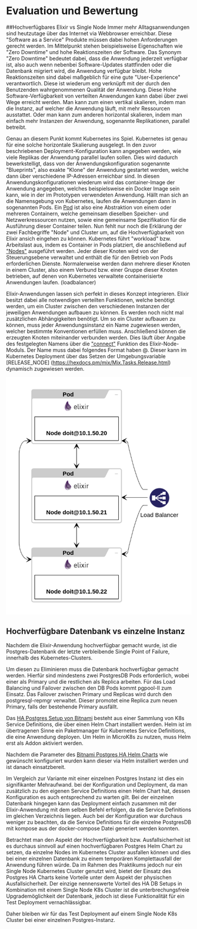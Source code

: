 # Evaluation und Bewertung

##Hochverfügbares Elixir vs Single Node
Immer mehr Alltagsanwendungen sind heutzutage über das Internet via Webbrowser erreichbar. Diese "Software as a Service" Produkte müssen dabei hohen Anforderungen gerecht werden. Im Mittelpunkt stehen beispielsweise Eigenschaften wie "Zero Downtime" und hohe Reaktionszeiten der Software. Das Synonym "Zero Downtime" bedeutet dabei, dass die Anwendung jederzeit verfügbar ist, also auch wenn nebenbei Software-Updates stattfinden oder die Datenbank migriert wird, die Anwendung verfügbar bleibt. Hohe Reaktionszeiten sind dabei maßgeblich für eine gute "User-Experience" verantwortlich. Diese ist wiederum eng verknüpft mit der durch den Benutzenden wahrgenommenen Qualität der Anwendung. Diese Hohe Software-Verfügbarkeit von verteilten Anwendungen kann dabei über zwei Wege erreicht werden. Man kann zum einen vertikal skalieren, indem man die Instanz, auf welcher die Anwendung läuft, mit mehr Ressourcen ausstattet. Oder man kann zum anderen horizontal skalieren, indem man einfach mehr Instanzen der Anwendung, sogenannte Replikationen, parallel betreibt. 

Genau an diesem Punkt kommt Kubernetes ins Spiel. Kubernetes ist genau für eine solche horizontale Skalierung ausgelegt. In den zuvor beschriebenen Deployment-Konfiguration kann angegeben werden, wie viele Replikas der Anwendung parallel laufen sollen. Dies wird dadurch bewerkstelligt, dass von der Anwendungskonfiguration sogenannte "Blueprints", also exakte "Klone" der Anwendung gestartet werden, welche dann über verschiedene IP-Adressen erreichbar sind. In diesen Anwendungskonfigurationen wiederum wird das container-Image der Anwendung angegeben, welches beispielsweise ein Docker Image sein kann, wie in der im Prototypen verwendeten Anwendung. Hällt man sich an die Namensgebung von Kubernetes, laufen die Anwendungen dann in sogenannten Pods. Ein [Pod](https://kubernetes.io/de/docs/concepts/workloads/pods/) ist also eine Abstraktion von einem oder mehreren Containern, welche gemeinsam dieselben Speicher- und Netzwerkressourcen nutzen, sowie eine gemeinsame Spezifikation für die Ausführung dieser Container teilen. Nun fehlt nur noch die Erklärung der zwei Fachbegriffe "Node" und Cluster um, auf die Hochverfügbarkeit von Elixir ansich eingehen zu können. Kubernetes führt "workload" bzw. Arbeitslast aus, indem es Container in Pods platziert, die anschließend auf ["Nodes"](https://kubernetes.io/docs/concepts/architecture/nodes/) ausgeführt werden. Jeder dieser Knoten wird von der Steuerungsebene verwaltet und enthält die für den Betrieb von Pods erforderlichen Dienste. Normalerweise werden dann mehrere dieser Knoten in einem Cluster, also einem Verbund bzw. einer Gruppe dieser Knoten betrieben, auf denen von Kubernetes verwaltete containerisierte Anwendungen laufen. (loadbalancer)

Elixir-Anwendungen lassen sich perfekt in dieses Konzept integrieren. Elixir besitzt dabei alle notwendigen verteilten Funktionen, welche benötigt werden, um ein Cluster zwischen den verschiedenen Instanzen der jeweiligen Anwendungen aufbauen zu können. Es werden noch nicht mal zusätzlichen Abhängigkeiten benötigt. Um so ein Cluster aufbauen zu können, muss jeder Anwendungsinstanz ein Name zugewiesen werden, welcher bestimmte Konventionen erfüllen muss. Anschließend können die erzeugten Knoten miteinander verbunden werden. Dies läuft über Angabe des festgelegten Namens über die ["connect"](https://hexdocs.pm/elixir/1.12/Node.html#connect/1) Funktion des Elixir-Node-Moduls. Der Name muss dabei folgendes Format haben <app-name>@<node-ip>. Dieser kann im Kubernetes Deployment über das Setzen der Umgebungsvariable [RELEASE_NODE] (https://hexdocs.pm/mix/Mix.Tasks.Release.html) dynamisch zugewiesen werden.

![Elixir-Node-Cluster](https://github.com/Elixir2K8s/docs/blob/main/Libcluster.png)


## Hochverfügbare Datenbank vs einzelne Instanz

Nachdem die Elixir-Anwendung hochverfügbar gemacht wurde, ist die Postgres-Datenbank der letzte verbleibende Single Point of Failure, innerhalb des Kubernetes-Clusters.

Um diesen zu Eliminieren muss die Datenbank hochverfügbar gemacht werden. Hierfür sind mindestens zwei PostgresDB Pods erforderlich, wobei einer als Primary und die restlichen als Replica arbeiten. Für das Load Balancing und Failover zwischen den DB Pods kommt pgpool-II zum Einsatz. Das Failover zwischen Primary und Replicas wird durch den postgresql-repmgr verwaltet. Dieser promotet eine Replica zum neuen Primary, falls der bestehende Primary ausfällt.

Das [HA Postgres Setup von Bitnami](https://github.com/bitnami/charts/tree/master/bitnami/postgresql-ha) besteht aus einer Sammlung von K8s Service Definitions, die über einen Helm Chart installiert werden. Helm ist im übertragenen Sinne ein Paketmanager für Kubernetes Service Definitions, die eine Anwendung deployen. Um Helm in MicroK8s zu nutzen, muss Helm erst als Addon aktiviert werden.

Nachdem die Parameter des [Bitnami Postgres HA Helm Charts](https://github.com/bitnami/charts/tree/master/bitnami/postgresql-ha#global-parameters) wie gewünscht konfiguriert wurden kann dieser via Helm installiert werden und ist danach einsatzbereit.

Im Vergleich zur Variante mit einer einzelnen Postgres Instanz ist dies ein signifikanter Mehraufwand. bei der Konfiguration und Deployment, da man zusätzlich zu den eigenen Service Definitions einen Helm Chart hat, dessen Konfiguration es auch entsprechend zu warten gilt. Bei der einzelnen Datenbank hingegen kann das Deployment einfach zusammen mit der Elixir-Anwendung mit dem selben Befehl erfolgen, da die Service Definitions im gleichen Verzeichnis liegen. Auch bei der Konfiguration war durchaus weniger zu beachten, da die Service Definitions für die einzelne PostgresDB mit kompose aus der docker-compose Datei generiert werden konnten.

Betrachtet man den Aspekt der Hochverfügbarkeit bzw. Ausfallsicherheit ist es durchaus sinnvoll auf einen hochverfügbaren Postgres Helm Chart zu setzen, da einzelne Nodes im Kubernetes Cluster ausfallen können und dies bei einer einzelnen Datenbank zu einem temporären Komplettausfall der Anwendung führen würde. Da im Rahmen des Praktikums jedoch nur ein Single Node Kubernetes Cluster genutzt wird, bietet der Einsatz des Postgres HA Charts keine Vorteile unter dem Aspekt der physischen Ausfallsicherheit. Der einzige nennenswerte Vorteil des HA DB Setups in Kombination mit einem Single Node K8s Cluster ist die unterbrechungsfreie Upgrademöglichkeit der Datenbank, jedoch ist diese Funktionalität für ein Test Deployment vernachlässigbar.

Daher bleiben wir für das Test Deployment auf einem Single Node K8s Cluster bei einer einzelnen Postgres-Instanz.

